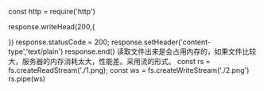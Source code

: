 const http = require('http')

response.writeHead(200,{

})
response.statusCode = 200;
response.setHeader('content-type','text/plain')
response.end()
读取文件出来是会占用内存的，如果文件比较大，服务器的内存消耗太大，性能差。采用流的形式。
const rs = fs.createReadStream('./1.png);
const ws = fs.createWriteStream('./2.png')
rs.pipe(ws)